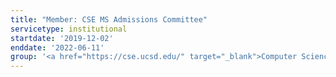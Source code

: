 ```yaml
---
title: "Member: CSE MS Admissions Committee"
servicetype: institutional
startdate: '2019-12-02'
enddate: '2022-06-11'
group: '<a href="https://cse.ucsd.edu/" target="_blank">Computer Science & Engineering (CSE) Department</a>, UC San Diego'
---
```

